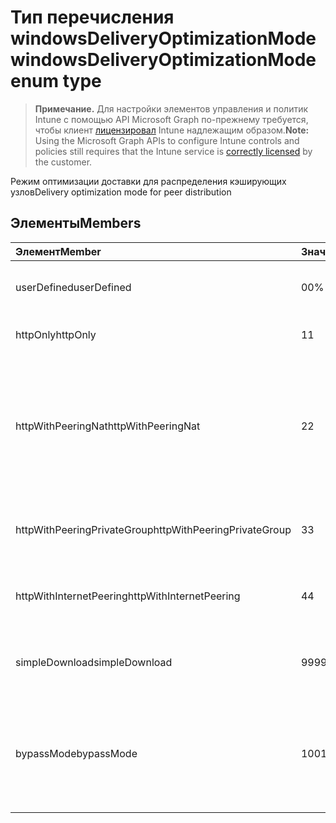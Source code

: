 # <a name="windowsdeliveryoptimizationmode-enum-type"></a><span data-ttu-id="6a3e0-101">Тип перечисления windowsDeliveryOptimizationMode</span><span class="sxs-lookup"><span data-stu-id="6a3e0-101">windowsDeliveryOptimizationMode enum type</span></span>

> <span data-ttu-id="6a3e0-102">**Примечание.** Для настройки элементов управления и политик Intune с помощью API Microsoft Graph по-прежнему требуется, чтобы клиент [лицензировал](https://go.microsoft.com/fwlink/?linkid=839381) Intune надлежащим образом.</span><span class="sxs-lookup"><span data-stu-id="6a3e0-102">**Note:** Using the Microsoft Graph APIs to configure Intune controls and policies still requires that the Intune service is [correctly licensed](https://go.microsoft.com/fwlink/?linkid=839381) by the customer.</span></span>

<span data-ttu-id="6a3e0-103">Режим оптимизации доставки для распределения кэширующих узлов</span><span class="sxs-lookup"><span data-stu-id="6a3e0-103">Delivery optimization mode for peer distribution</span></span>
## <a name="members"></a><span data-ttu-id="6a3e0-104">Элементы</span><span class="sxs-lookup"><span data-stu-id="6a3e0-104">Members</span></span>
|<span data-ttu-id="6a3e0-105">Элемент</span><span class="sxs-lookup"><span data-stu-id="6a3e0-105">Member</span></span>|<span data-ttu-id="6a3e0-106">Значение</span><span class="sxs-lookup"><span data-stu-id="6a3e0-106">Value</span></span>|<span data-ttu-id="6a3e0-107">Описание</span><span class="sxs-lookup"><span data-stu-id="6a3e0-107">Description</span></span>|
|:---|:---|:---|
|<span data-ttu-id="6a3e0-108">userDefined</span><span class="sxs-lookup"><span data-stu-id="6a3e0-108">userDefined</span></span>|<span data-ttu-id="6a3e0-109">0</span><span class="sxs-lookup"><span data-stu-id="6a3e0-109">0%</span></span>|<span data-ttu-id="6a3e0-110">Разрешить пользователю задать настройку.</span><span class="sxs-lookup"><span data-stu-id="6a3e0-110">Allow the user to set.</span></span>|
|<span data-ttu-id="6a3e0-111">httpOnly</span><span class="sxs-lookup"><span data-stu-id="6a3e0-111">httpOnly</span></span>|<span data-ttu-id="6a3e0-112">1</span><span class="sxs-lookup"><span data-stu-id="6a3e0-112">1</span></span>|<span data-ttu-id="6a3e0-113">только HTTP, не пиринг</span><span class="sxs-lookup"><span data-stu-id="6a3e0-113">HTTP only, no peering</span></span>|
|<span data-ttu-id="6a3e0-114">httpWithPeeringNat</span><span class="sxs-lookup"><span data-stu-id="6a3e0-114">httpWithPeeringNat</span></span>|<span data-ttu-id="6a3e0-115">2</span><span class="sxs-lookup"><span data-stu-id="6a3e0-115">2</span></span>|<span data-ttu-id="6a3e0-116">Операционная система по умолчанию — Http, смешанные пирингом, вне переводчика того же сетевого адреса</span><span class="sxs-lookup"><span data-stu-id="6a3e0-116">OS default – Http blended with peering behind the same network address translator</span></span>|
|<span data-ttu-id="6a3e0-117">httpWithPeeringPrivateGroup</span><span class="sxs-lookup"><span data-stu-id="6a3e0-117">httpWithPeeringPrivateGroup</span></span>|<span data-ttu-id="6a3e0-118">3</span><span class="sxs-lookup"><span data-stu-id="6a3e0-118">3</span></span>|<span data-ttu-id="6a3e0-119">HTTP смешанные с пирингом в частной группе</span><span class="sxs-lookup"><span data-stu-id="6a3e0-119">HTTP blended with peering across a private group</span></span>|
|<span data-ttu-id="6a3e0-120">httpWithInternetPeering</span><span class="sxs-lookup"><span data-stu-id="6a3e0-120">httpWithInternetPeering</span></span>|<span data-ttu-id="6a3e0-121">4</span><span class="sxs-lookup"><span data-stu-id="6a3e0-121">4</span></span>|<span data-ttu-id="6a3e0-122">HTTP смешанные пирингом Интернета</span><span class="sxs-lookup"><span data-stu-id="6a3e0-122">HTTP blended with Internet peering</span></span>|
|<span data-ttu-id="6a3e0-123">simpleDownload</span><span class="sxs-lookup"><span data-stu-id="6a3e0-123">simpleDownload</span></span>|<span data-ttu-id="6a3e0-124">99</span><span class="sxs-lookup"><span data-stu-id="6a3e0-124">99%</span></span>|<span data-ttu-id="6a3e0-125">Режим простой загрузки без пиринга</span><span class="sxs-lookup"><span data-stu-id="6a3e0-125">Simple download mode with no peering</span></span>|
|<span data-ttu-id="6a3e0-126">bypassMode</span><span class="sxs-lookup"><span data-stu-id="6a3e0-126">bypassMode</span></span>|<span data-ttu-id="6a3e0-127">100</span><span class="sxs-lookup"><span data-stu-id="6a3e0-127">100%</span></span>|<span data-ttu-id="6a3e0-128">Режим обхода.</span><span class="sxs-lookup"><span data-stu-id="6a3e0-128">Bypass mode.</span></span> <span data-ttu-id="6a3e0-129">Не используйте Оптимизацию доставки и вместо нее используйте BITS</span><span class="sxs-lookup"><span data-stu-id="6a3e0-129">Do not use Delivery Optimization and use BITS instead</span></span>|



